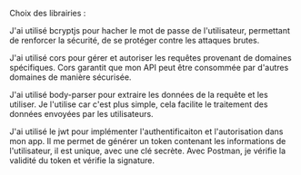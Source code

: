 Choix des librairies :

J'ai utilisé bcryptjs pour hacher le mot de passe de l'utilisateur, permettant de renforcer la sécurité, de se protéger contre les attaques brutes.

J'ai utilisé cors pour gérer et autoriser les requêtes provenant de domaines spécifiques. Cors garantit que mon API peut être consommée par d'autres domaines de manière sécurisée.

J'ai utilisé body-parser pour extraire les données de la requête et les utiliser. Je l'utilise car c'est plus simple, cela facilite le traitement des données envoyées par les utilisateurs.

J'ai utilisé le jwt pour implémenter l'authentificaiton et l'autorisation dans mon app. Il me permet de générer un token contenant les informations de l'utilisateur, il est unique, avec une clé secrète. Avec Postman, je vérifie la validité du token et vérifie la signature.
